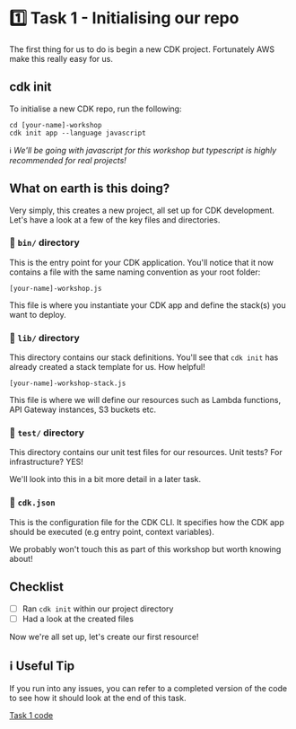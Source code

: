 # 1️⃣ Task 1 - Initialising our repo
The first thing for us to do is begin a new CDK project. Fortunately AWS make this really easy for us.

## cdk init
To initialise a new CDK repo, run the following:

```
cd [your-name]-workshop
cdk init app --language javascript
```

ℹ️ _We'll be going with javascript for this workshop but typescript is highly recommended for real projects!_

## What on earth is this doing?
Very simply, this creates a new project, all set up for CDK development. Let's have a look at a few of the key files and directories.

### 📂 `bin/` directory
This is the entry point for your CDK application. You'll notice that it now contains a file with the same naming convention as your root folder:

`[your-name]-workshop.js`

This file is where you instantiate your CDK app and define the stack(s) you want to deploy.

### 📂  `lib/` directory
This directory contains our stack definitions. You'll see that `cdk init` has already created a stack template for us. How helpful!

`[your-name]-workshop-stack.js`

This file is where we will define our resources such as Lambda functions, API Gateway instances, S3 buckets etc.

### 📂 `test/` directory
This directory contains our unit test files for our resources. Unit tests? For infrastructure? YES!

We'll look into this in a bit more detail in a later task.

### 📄 `cdk.json`
This is the configuration file for the CDK CLI. It specifies how the CDK app should be executed (e.g entry point, context variables).

We probably won't touch this as part of this workshop but worth knowing about!

## Checklist
- [ ] Ran `cdk init` within our project directory
- [ ] Had a look at the created files

Now we're all set up, let's create our first resource!

## ℹ️ Useful Tip
If you run into any issues, you can refer to a completed version of the code to see how it should look at the end of this task.

[Task 1 code](https://github.com/ajroberts10/cdk-workshop-1/tree/001-task-1)
